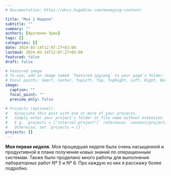 ```yaml
---
# Documentation: https://docs.hugoblox.com/managing-content/

title: "Моя 1 Неделя"
subtitle: ""
summary: ""
authors: [Арутюнян Эрик]
tags: []
categories: []
date: 2024-03-14T12:07:27+03:00
lastmod: 2024-03-14T12:07:27+03:00
featured: false
draft: false

# Featured image
# To use, add an image named `featured.jpg/png` to your page's folder.
# Focal points: Smart, Center, TopLeft, Top, TopRight, Left, Right, BottomLeft, Bottom, BottomRight.
image:
  caption: ""
  focal_point: ""
  preview_only: false

# Projects (optional).
#   Associate this post with one or more of your projects.
#   Simply enter your project's folder or file name without extension.
#   E.g. `projects = ["internal-project"]` references `content/project/deep-learning/index.md`.
#   Otherwise, set `projects = []`.
projects: []
---
```

**Моя первая неделя.**
Моя прошедшая неделя была очень насыщенной и продуктивной в плане получения новых знаний по операционным системам. Также было проделано много работы для выполнения лабораторных работ Nº 5 и Nº 6. Про каждую из них я расскажу более подробно.
